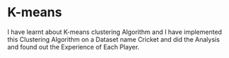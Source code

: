 # K-means
I have learnt about K-means clustering Algorithm and I have implemented this Clustering Algorithm on a Dataset name Cricket and did the Analysis and found out the Experience of Each Player.
